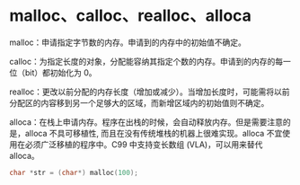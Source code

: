 # malloc、calloc、realloc、alloca

malloc：申请指定字节数的内存。申请到的内存中的初始值不确定。

calloc：为指定长度的对象，分配能容纳其指定个数的内存。申请到的内存的每一位（bit）都初始化为 0。

realloc：更改以前分配的内存长度（增加或减少）。当增加长度时，可能需将以前分配区的内容移到另一个足够大的区域，而新增区域内的初始值则不确定。

alloca：在栈上申请内存。程序在出栈的时候，会自动释放内存。但是需要注意的是，alloca 不具可移植性, 而且在没有传统堆栈的机器上很难实现。alloca 不宜使用在必须广泛移植的程序中。C99 中支持变长数组 \(VLA\)，可以用来替代 alloca。

```cpp
char *str = (char*) malloc(100);
```

